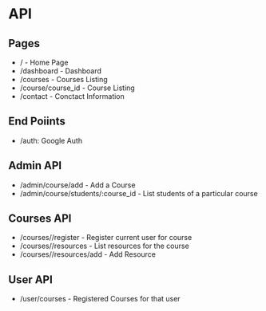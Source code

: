 # API

## Pages

- / - Home Page
- /dashboard - Dashboard
- /courses - Courses Listing
- /course/course_id - Course Listing
- /contact - Conctact Information

## End Poiints

- /auth: Google Auth

## Admin API

- /admin/course/add - Add a Course
- /admin/course/students/:course_id - List students of a particular course

## Courses API

- /courses/<id>/register - Register current user for course
- /courses/<id>/resources - List resources for the course
- /courses/<id>/resources/add - Add Resource

## User API

- /user/courses - Registered Courses for that user
